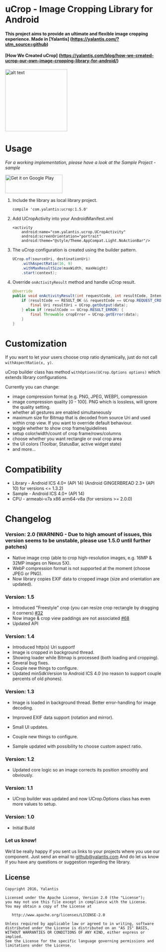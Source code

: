 # uCrop - Image Cropping Library for Android

#### This project aims to provide an ultimate and flexible image cropping experience. Made in [Yalantis] (https://yalantis.com/?utm_source=github)

#### [How We Created uCrop] (https://yalantis.com/blog/how-we-created-ucrop-our-own-image-cropping-library-for-android/)

<img src="https://d13yacurqjgara.cloudfront.net/users/221935/screenshots/2474295/animation.gif" alt="alt text" style="width:200;height:200">

# Usage

*For a working implementation, please have a look at the Sample Project - sample*

<a href="https://play.google.com/store/apps/details?id=com.yalantis.ucrop.sample&utm_source=global_co&utm_medium=prtnr&utm_content=Mar2515&utm_campaign=PartBadge&pcampaignid=MKT-AC-global-none-all-co-pr-py-PartBadges-Oct1515-1"><img alt="Get it on Google Play" src="https://play.google.com/intl/en_us/badges/images/apps/en-play-badge.png" width="185" height="60"/></a>

1. Include the library as local library project.

    ``` compile 'com.yalantis:ucrop:1.5.0' ```
    
2. Add UCropActivity into your AndroidManifest.xml

    ```
    <activity
        android:name="com.yalantis.ucrop.UCropActivity"
        android:screenOrientation="portrait"
        android:theme="@style/Theme.AppCompat.Light.NoActionBar"/>
    ```

3. The uCrop configuration is created using the builder pattern.

	```java
    UCrop.of(sourceUri, destinationUri)
        .withAspectRatio(16, 9)
        .withMaxResultSize(maxWidth, maxHeight)
        .start(context);
    ```


4. Override `onActivityResult` method and handle uCrop result.

    ```java
    @Override
    public void onActivityResult(int requestCode, int resultCode, Intent data) {
        if (resultCode == RESULT_OK && requestCode == UCrop.REQUEST_CROP) {
            final Uri resultUri = UCrop.getOutput(data);
        } else if (resultCode == UCrop.RESULT_ERROR) {
            final Throwable cropError = UCrop.getError(data);
        }
    }
    ```


# Customization

If you want to let your users choose crop ratio dynamically, just do not call `withAspectRatio(x, y)`.

uCrop builder class has method `withOptions(UCrop.Options options)` which extends library configurations.

Currently you can change:

   * image compression format (e.g. PNG, JPEG, WEBP), compression
   * image compression quality [0 - 100]. PNG which is lossless, will ignore the quality setting.
   * whether all gestures are enabled simultaneously
   * maximum size for Bitmap that is decoded from source Uri and used within crop view. If you want to override default behaviour.
   * toggle whether to show crop frame/guidelines
   * setup color/width/count of crop frame/rows/columns
   * choose whether you want rectangle or oval crop area
   * the UI colors (Toolbar, StatusBar, active widget state)
   * and more...
    
# Compatibility
  
  * Library - Android ICS 4.0+ (API 14) (Android GINGERBREAD 2.3+ (API 10) for versions <= 1.3.2)
  * Sample - Android ICS 4.0+ (API 14)
  * CPU - armeabi-v7a x86 arm64-v8a (for versions >= 2.0.0)
  
# Changelog

### Version: 2.0 (WARNING - Due to high amount of issues, this version seems to be unstable, please use 1.5.0 until further patches)

  * Native image crop (able to crop high-resolution images, e.g. 16MP & 32MP images on Nexus 5X).
  * WebP compression format is not supported at the moment (choose JPEG or PNG).
  * Now library copies EXIF data to cropped image (size and orientation are updated).
  
### Version: 1.5

  * Introduced "Freestyle" crop (you can resize crop rectangle by dragging it corners) [#32](https://github.com/Yalantis/uCrop/issues/32)
  * Now image & crop view paddings are not associated [#68](https://github.com/Yalantis/uCrop/issues/68)
  * Updated API

### Version: 1.4

  * Introduced http(s) Uri support!
  * Image is cropped in background thread.
  * Showing loader while Bitmap is processed (both loading and cropping).
  * Several bug fixes.
  * Couple new things to configure.
  * Updated minSdkVersion to Android ICS 4.0 (no reason to support couple percents of old phones).

### Version: 1.3

  * Image is loaded in background thread. Better error-handling for image decoding.
  * Improved EXIF data support (rotation and mirror).
  * Small UI updates.
  * Couple new things to configure.
  
  * Sample updated with possibility to choose custom aspect ratio.

### Version: 1.2

  * Updated core logic so an image corrects its position smoothly and obviously.

### Version: 1.1

  * UCrop builder was updated and now UCrop.Options class has even more values to setup.

### Version: 1.0

  * Initial Build

### Let us know!

We’d be really happy if you sent us links to your projects where you use our component. Just send an email to github@yalantis.com And do let us know if you have any questions or suggestion regarding the library. 

## License

    Copyright 2016, Yalantis

    Licensed under the Apache License, Version 2.0 (the "License");
    you may not use this file except in compliance with the License.
    You may obtain a copy of the License at

       http://www.apache.org/licenses/LICENSE-2.0

    Unless required by applicable law or agreed to in writing, software
    distributed under the License is distributed on an "AS IS" BASIS,
    WITHOUT WARRANTIES OR CONDITIONS OF ANY KIND, either express or implied.
    See the License for the specific language governing permissions and
    limitations under the License.
